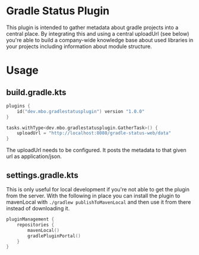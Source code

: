 Gradle Status Plugin
====================

This plugin is intended to gather metadata about gradle projects into a central place. By integrating this and using
a central uploadUrl (see below) you're able to build a company-wide knowledge base about used libraries in your
projects including information about module structure.

# Usage

## build.gradle.kts

```kotlin
plugins {
    id("dev.mbo.gradlestatusplugin") version "1.0.0"
}

tasks.withType<dev.mbo.gradlestatusplugin.GatherTask>() {
    uploadUrl = "http://localhost:8080/gradle-status-web/data"
}
```

The uploadUrl needs to be configured. It posts the metadata to that given url as application/json.

## settings.gradle.kts

This is only useful for local development if you're not able to get the plugin from the server. With the following in
place you can install the plugin to mavenLocal with `./gradlew publishToMavenLocal` and then use it from there instead
of downloading it.

```kotlin
pluginManagement {
    repositories {
        mavenLocal()
        gradlePluginPortal()
    }
}
```
